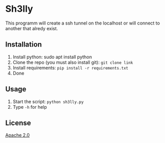 # Sh3lly

This programm will create a ssh tunnel on the localhost or will connect to another that alredy exist.

## Installation
1. Install python: sudo apt install python
2. Clone the repo (you must also install git): `git clone link`
2. Install requirements: `pip install -r requirements.txt`
3. Done

## Usage
1. Start the script: `python sh3lly.py`
2. Type `-h` for help

## License
[Apache 2.0](http://www.apache.org/licenses/LICENSE-2.0.html)
